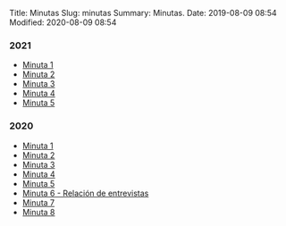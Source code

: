 Title: Minutas
Slug: minutas
Summary: Minutas.
Date: 2019-08-09 08:54
Modified: 2020-08-09 08:54


### 2021

* [Minuta 1](2021/minuta-01.pdf)
* [Minuta 2](2021/minuta-02.pdf)
* [Minuta 3](2021/minuta-03.pdf)
* [Minuta 4](2021/minuta-04.pdf)
* [Minuta 5](2021/minuta-05.pdf)


### 2020

* [Minuta 1](minuta-01.pdf)
* [Minuta 2](minuta-02.pdf)
* [Minuta 3](minuta-03.pdf)
* [Minuta 4](minuta-04.pdf)
* [Minuta 5](minuta-05.pdf)
* [Minuta 6 - Relación de entrevistas](minuta-06.pdf)
* [Minuta 7](minuta-07.pdf)
* [Minuta 8](minuta-08.pdf)

